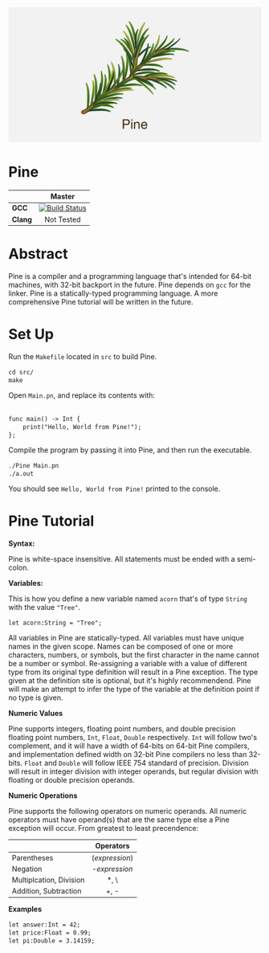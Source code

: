 ![Alt text](https://github.com/mita4829/Pine/blob/master/Pine.jpg "Pine Header")
# Pine
| |**Master**|
|---|:--:|
|**GCC**|[![Build Status](https://travis-ci.org/mita4829/Pine.svg?branch=master)](https://travis-ci.org/mita4829/Pine)|
|**Clang**|Not Tested|





# Abstract
Pine is a compiler and a programming language that's intended for 64-bit machines, with 32-bit backport in the future. Pine depends on `gcc` for the linker. Pine is a statically-typed programming language. A more comprehensive Pine tutorial will be written in the future. 

# Set Up
Run the `Makefile` located in `src` to build Pine.
```
cd src/
make
```
Open `Main.pn`, and replace its contents with:
```

func main() -> Int {
    print("Hello, World from Pine!");
};

```
Compile the program by passing it into Pine, and then run the executable.
```
./Pine Main.pn
./a.out
```
You should see `Hello, World from Pine!` printed to the console. 
# Pine Tutorial
**Syntax:**

Pine is white-space insensitive. All statements must be ended with a semi-colon. 

**Variables:**

This is how you define a new variable named `acorn` that's of type `String` with the value `"Tree"`.
```
let acorn:String = "Tree";
```
All variables in Pine are statically-typed. All variables must have unique names in the given scope. Names can be composed of one or more characters, numbers, or symbols, but the first character in the name cannot be a number or symbol. Re-assigning a variable with a value of different type from its original type definition will result in a Pine exception. The type given at the definition site is optional, but it's highly recommendend. Pine will make an attempt to infer the type of the variable at the definition point if no type is given. 

**Numeric Values**

Pine supports integers, floating point numbers, and double precision floating point numbers, `Int`, `Float`, `Double` respectively. `Int` will follow two's complement, and it will have a width of 64-bits on 64-bit Pine compilers, and implementation defined width on 32-bit Pine compilers no less than 32-bits. `Float` and `Double` will follow IEEE 754 standard of precision. Division will result in integer division with integer operands, but regular division with floating or double precision operands. 

**Numeric Operations**

Pine supports the following operators on numeric operands. All numeric operators must have operand(s) that are the same type else a Pine exception will occur. From greatest to least precendence:

| |**Operators**|
|---|:--:|
|Parentheses| (_expression_)|
|Negation| -_expression_|
|Multiplcation, Division| *, \ |
|Addition, Subtraction| +, - |

**Examples**
```
let answer:Int = 42;
let price:Float = 0.99;
let pi:Double = 3.14159;

```
